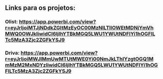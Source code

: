 ## Links para os projetos:

### Olist: https://app.powerbi.com/view?r=eyJrIjoiMTJjNDdkZGItMzEyOC00MzNlLTllOWEtMDNjYmVhMWQ0OWJkIiwidCI6IjlhYTBkMGQ5LWU1YWUtNDFlYi1hOGFlLTc5MzA3Zjc2ZGFkYSJ9

### Driva: https://app.powerbi.com/view?r=eyJrIjoiMWJlMmUwMTUtMWE0Yi00NmJkLThlYzgtOGQ1MmMzM2MxNDYzIiwidCI6IjlhYTBkMGQ5LWU1YWUtNDFlYi1hOGFlLTc5MzA3Zjc2ZGFkYSJ9
